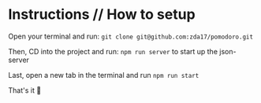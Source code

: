 # Instructions // How to setup

Open your terminal and run: `git clone git@github.com:zda17/pomodoro.git`

Then, CD into the project and run: `npm run server` to start up the json-server

Last, open a new tab in the terminal and run `npm run start`

That's it 🚀
